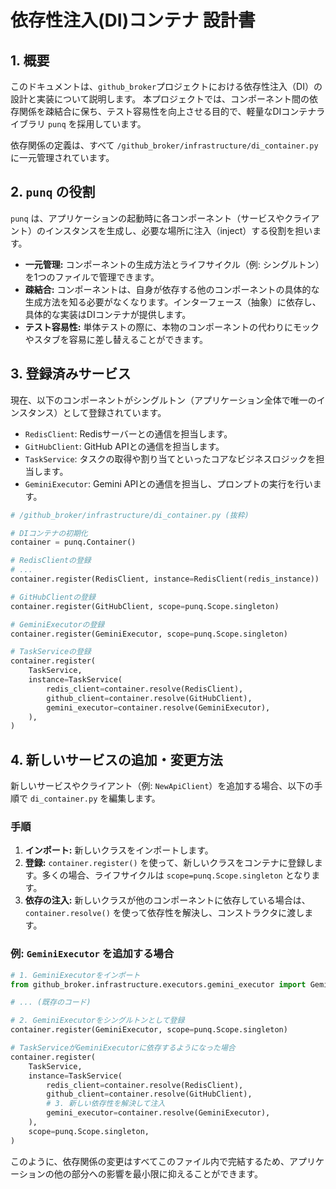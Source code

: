 # 依存性注入(DI)コンテナ 設計書

## 1. 概要

このドキュメントは、`github_broker`プロジェクトにおける依存性注入（DI）の設計と実装について説明します。
本プロジェクトでは、コンポーネント間の依存関係を疎結合に保ち、テスト容易性を向上させる目的で、軽量なDIコンテナライブラリ `punq` を採用しています。

依存関係の定義は、すべて `/github_broker/infrastructure/di_container.py` に一元管理されています。

## 2. `punq` の役割

`punq` は、アプリケーションの起動時に各コンポーネント（サービスやクライアント）のインスタンスを生成し、必要な場所に注入（inject）する役割を担います。

- **一元管理:** コンポーネントの生成方法とライフサイクル（例: シングルトン）を1つのファイルで管理できます。
- **疎結合:** コンポーネントは、自身が依存する他のコンポーネントの具体的な生成方法を知る必要がなくなります。インターフェース（抽象）に依存し、具体的な実装はDIコンテナが提供します。
- **テスト容易性:** 単体テストの際に、本物のコンポーネントの代わりにモックやスタブを容易に差し替えることができます。

## 3. 登録済みサービス

現在、以下のコンポーネントがシングルトン（アプリケーション全体で唯一のインスタンス）として登録されています。

- `RedisClient`: Redisサーバーとの通信を担当します。
- `GitHubClient`: GitHub APIとの通信を担当します。
- `TaskService`: タスクの取得や割り当てといったコアなビジネスロジックを担当します。
- `GeminiExecutor`: Gemini APIとの通信を担当し、プロンプトの実行を行います。

```python
# /github_broker/infrastructure/di_container.py (抜粋)

# DIコンテナの初期化
container = punq.Container()

# RedisClientの登録
# ...
container.register(RedisClient, instance=RedisClient(redis_instance))

# GitHubClientの登録
container.register(GitHubClient, scope=punq.Scope.singleton)

# GeminiExecutorの登録
container.register(GeminiExecutor, scope=punq.Scope.singleton)

# TaskServiceの登録
container.register(
    TaskService,
    instance=TaskService(
        redis_client=container.resolve(RedisClient),
        github_client=container.resolve(GitHubClient),
        gemini_executor=container.resolve(GeminiExecutor),
    ),
)
```

## 4. 新しいサービスの追加・変更方法

新しいサービスやクライアント（例: `NewApiClient`）を追加する場合、以下の手順で `di_container.py` を編集します。

### 手順

1.  **インポート:** 新しいクラスをインポートします。
2.  **登録:** `container.register()` を使って、新しいクラスをコンテナに登録します。多くの場合、ライフサイクルは `scope=punq.Scope.singleton` となります。
3.  **依存の注入:** 新しいクラスが他のコンポーネントに依存している場合は、`container.resolve()` を使って依存性を解決し、コンストラクタに渡します。

### 例: `GeminiExecutor` を追加する場合

```python
# 1. GeminiExecutorをインポート
from github_broker.infrastructure.executors.gemini_executor import GeminiExecutor

# ... (既存のコード)

# 2. GeminiExecutorをシングルトンとして登録
container.register(GeminiExecutor, scope=punq.Scope.singleton)

# TaskServiceがGeminiExecutorに依存するようになった場合
container.register(
    TaskService,
    instance=TaskService(
        redis_client=container.resolve(RedisClient),
        github_client=container.resolve(GitHubClient),
        # 3. 新しい依存性を解決して注入
        gemini_executor=container.resolve(GeminiExecutor),
    ),
    scope=punq.Scope.singleton,
)
```

このように、依存関係の変更はすべてこのファイル内で完結するため、アプリケーションの他の部分への影響を最小限に抑えることができます。
